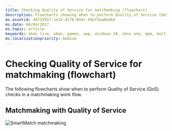 ```yaml
---
title: Checking Quality of Service for matchmaking (flowchart)
description: Flowcharts showing when to perform Quality of Service (QoS) checks in a matchmaking work flow.
ms.assetid: 48f32957-1e15-4178-84dc-69af3ea0edb4
ms.date: 04/04/2017
ms.topic: article
keywords: xbox live, xbox, games, uwp, windows 10, xbox one, mpm, multiplayer, quality of service, qos, multiplayer manager, flowchart
ms.localizationpriority: medium
---
```


# Checking Quality of Service for matchmaking (flowchart)

The following flowcharts show when to perform Quality of Service (QoS) checks in a matchmaking work flow.


## Matchmaking with Quality of Service

![SmartMatch matchmaking](../../../images/multiplayer/mpm-matchmaking-with-qos.png)
